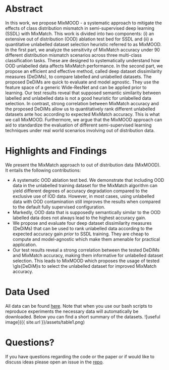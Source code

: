 <!-- mathjax include -->
<!-- {% include mathjax.html %} -->
<!-- defining some tex commands that can be used throughout the page-->
# Abstract
In this work, we propose MixMOOD - a systematic approach to mitigate the effects of class distribution mismatch in semi-supervised deep learning (SSDL) with MixMatch. This work is divided into two components: (i) an extensive out of distribution (OOD) ablation test bed for SSDL and (ii) a quantitative unlabelled dataset selection heuristic referred to as MixMOOD. In the first part, we analyze the sensitivity of MixMatch accuracy under 90 different distribution mismatch scenarios across three multi-class classification tasks. These are designed to systematically understand how OOD unlabelled data affects MixMatch performance. In the second part, we propose an efficient and effective method, called deep dataset dissimilarity measures (DeDiMs), to compare labelled and unlabelled datasets. The proposed DeDiMs are quick to evaluate and model agnostic. They use the feature space of a generic Wide-ResNet and can be applied prior to learning. Our test results reveal that supposed semantic similarity between labelled and unlabelled data is not a good heuristic for unlabelled data selection. In contrast, strong correlation between MixMatch accuracy and the proposed DeDiMs allow us to quantitatively rank different unlabelled datasets ante hoc according to expected MixMatch accuracy. This is what we call MixMOOD. Furthermore, we argue that the MixMOOD approach can aid to standardize the evaluation of different semi-supervised learning techniques under real world scenarios involving out of distribution data.
<!--# OOD and IOD-->
<!--TODO: definitions-->
# Highlights and Findings
We present the MixMatch approach to out of distribution data (MixMOOD). It entails the following contributions:
* A systematic OOD ablation test bed. We demonstrate that including OOD data in the unlabelled training dataset for the MixMatch algorithm can yield different degrees of accuracy degradation compared to the exclusive use of IOD data. However, in most cases, using unlabelled data with OOD contamination still improves the results when compared to the default fully supervised configuration.
* Markedly, OOD data that is supposedly semantically similar to the OOD labelled data does not always lead to the highest accuracy gain.
* We propose and evaluate four deep dataset dissimilarity measures (DeDiMs) that can be used to rank unlabelled data according to the expected accuracy gain _prior_ to SSDL training. They are cheap to compute and model-agnostic which make them amenable for practical application.
* Our test results reveal a strong correlation between the tested DeDiMs and MixMatch accuracy, making them informative for unlabelled dataset selection. This leads to MixMOOD which proposes the usage of tested \gls{DeDiM}s to select the unlabelled dataset for improved MixMatch accuracy.

<!--![Table 1](https://github.com/luisoala/mixmood/blob/master/docs/imgs/table1.png)-->
<!--<img src="https://luisoala.github.io/mixmood/imgs/table1.png" style="display: block; margin: auto;" /> -->
<!--![Table 3](https://github.com/luisoala/mixmood/blob/master/docs/imgs/table3.png)-->
<!--!# Recommendations and Closing Thoughts
TODO: closing thoughs-->
# Data Used
All data can be found [here](https://drive.google.com/drive/folders/1CFJdMxcX96BGJ2L7cotLAJNKWcpZba7k?usp=sharing). Note that when you use our bash scripts to reproduce experiments the necessary data will automatically be downloaded. Below you can find a short summary of the datasets.
![useful image]({{ site.url }}/assets/table1.png)
# Questions?
If you have questions regarding the code or the paper or if would like to discuss ideas please open an issue in the [repo](https://github.com/luisoala/mixmood).

<!--TODO port to the other three papers -> start with ICML-->



